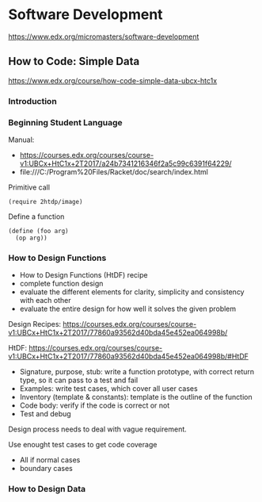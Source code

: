 # Software Development
https://www.edx.org/micromasters/software-development

## How to Code: Simple Data
https://www.edx.org/course/how-code-simple-data-ubcx-htc1x

### Introduction

### Beginning Student Language

Manual:
- https://courses.edx.org/courses/course-v1:UBCx+HtC1x+2T2017/a24b7341216346f2a5c99c6391f64229/
- file:///C:/Program%20Files/Racket/doc/search/index.html

Primitive call

```
(require 2htdp/image)
```

Define a function
```
(define (foo arg)
  (op arg))
```

### How to Design Functions
- How to Design Functions (HtDF) recipe
- complete function design
- evaluate the different elements for clarity, simplicity and consistency with each other
- evaluate the entire design for how well it solves the given problem

Design Recipes: https://courses.edx.org/courses/course-v1:UBCx+HtC1x+2T2017/77860a93562d40bda45e452ea064998b/

HtDF: https://courses.edx.org/courses/course-v1:UBCx+HtC1x+2T2017/77860a93562d40bda45e452ea064998b/#HtDF
- Signature, purpose, stub: write a function prototype, with correct return type, so it can pass to a test and fail
- Examples: write test cases, which cover all user cases
- Inventory (template & constants): template is the outline of the function
- Code body: verify if the code is correct or not
- Test and debug

Design process needs to deal with vague requirement. 

Use enought test cases to get code coverage
- All if normal cases
- boundary cases

### How to Design Data


